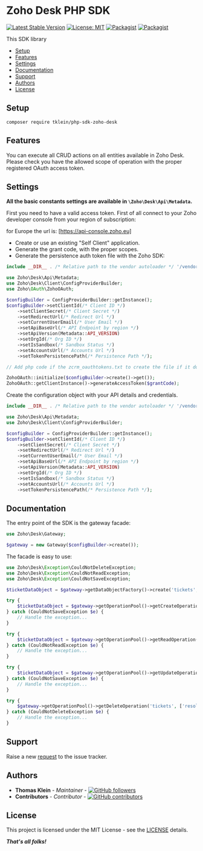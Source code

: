 # Zoho Desk PHP SDK

[![Latest Stable Version](https://img.shields.io/packagist/v/tklein/php-sdk-zoho-desk.svg?style=flat-square)](https://packagist.org/packages/tklein/php-sdk-zoho-desk)
[![License: MIT](https://img.shields.io/github/license/thomas-kl1/php-sdk-zoho-desk.svg?style=flat-square)](./LICENSE)
[![Packagist](https://img.shields.io/packagist/dt/tklein/php-sdk-zoho-desk.svg?style=flat-square)](https://packagist.org/packages/tklein/php-sdk-zoho-desk/stats)
[![Packagist](https://img.shields.io/packagist/dm/tklein/php-sdk-zoho-desk.svg?style=flat-square)](https://packagist.org/packages/tklein/php-sdk-zoho-desk/stats)

This SDK library 

 - [Setup](#setup)
 - [Features](#features)
 - [Settings](#settings)
 - [Documentation](#documentation)
 - [Support](#support)
 - [Authors](#authors)
 - [License](#license)

## Setup

```
composer require tklein/php-sdk-zoho-desk
```

## Features

You can execute all CRUD actions on all entities available in Zoho Desk.
Please check you have the allowed scope of operation with the proper registered OAuth access token.

## Settings

**All the basic constants settings are available in `\Zoho\Desk\Api\Metadata`.**

First you need to have a valid access token. First of all connect to your Zoho developer console from your region of
subscription:

for Europe the url is: [https://api-console.zoho.eu]

- Create or use an existing "Self Client" application.
- Generate the grant code, with the proper scopes.
- Generate the persistence auth token file with the Zoho SDK:

```php
include __DIR__ . /* Relative path to the vendor autoloader */ '/vendor/autoload.php';

use Zoho\Desk\Api\Metadata;
use Zoho\Desk\Client\ConfigProviderBuilder;
use Zoho\OAuth\ZohoOAuth;

$configBuilder = ConfigProviderBuilder::getInstance();
$configBuilder->setClientId(/* Client ID */)
    ->setClientSecret(/* Client Secret */)
    ->setRedirectUrl(/* Redirect Url */)
    ->setCurrentUserEmail(/* User Email */)
    ->setApiBaseUrl(/* API Endpoint by region */)
    ->setApiVersion(Metadata::API_VERSION)
    ->setOrgId(/* Org ID */)
    ->setIsSandbox(/* Sandbox Status */)
    ->setAccountsUrl(/* Accounts Url */)
    ->setTokenPersistencePath(/* Persistence Path */);

// Add php code if the zcrm_oauthtokens.txt to create the file if it does not already exists.

ZohoOAuth::initialize($configBuilder->create()->get());
ZohoOAuth::getClientInstance()->generateAccessToken($grantCode);
```

Create the configuration object with your API details and credentials.

```php
include __DIR__ . /* Relative path to the vendor autoloader */ '/vendor/autoload.php';

use Zoho\Desk\Api\Metadata;
use Zoho\Desk\Client\ConfigProviderBuilder;

$configBuilder = ConfigProviderBuilder::getInstance();
$configBuilder->setClientId(/* Client ID */)
    ->setClientSecret(/* Client Secret */)
    ->setRedirectUrl(/* Redirect Url */)
    ->setCurrentUserEmail(/* User Email */)
    ->setApiBaseUrl(/* API Endpoint by region */)
    ->setApiVersion(Metadata::API_VERSION)
    ->setOrgId(/* Org ID */)
    ->setIsSandbox(/* Sandbox Status */)
    ->setAccountsUrl(/* Accounts Url */)
    ->setTokenPersistencePath(/* Persistence Path */);
```

## Documentation

The entry point of the SDK is the gateway facade:

```php
use Zoho\Desk\Gateway;

$gateway = new Gateway($configBuilder->create());
```

The facade is easy to use:

```php
use Zoho\Desk\Exception\CouldNotDeleteException;
use Zoho\Desk\Exception\CouldNotReadException;
use Zoho\Desk\Exception\CouldNotSaveException;

$ticketDataObject = $gateway->getDataObjectFactory()->create('tickets', /* Entity values */);

try {
    $ticketDataObject = $gateway->getOperationPool()->getCreateOperation('tickets')->create($ticketDataObject);
} catch (CouldNotSaveException $e) {
    // Handle the exception...
}

try {
    $ticketDataObject = $gateway->getOperationPool()->getReadOperation('tickets')->get(1234);
} catch (CouldNotReadException $e) {
    // Handle the exception...
}

try {
    $ticketDataObject = $gateway->getOperationPool()->getUpdateOperation('tickets')->update($ticketDataObject);
} catch (CouldNotSaveException $e) {
    // Handle the exception...
}

try {
    $gateway->getOperationPool()->getDeleteOperation('tickets', ['resolution'])->delete(1234);
} catch (CouldNotDeleteException $e) {
    // Handle the exception...
}

```

## Support

Raise a new [request](https://github.com/thomas-kl1/php-sdk-zoho-desk/issues) to the issue tracker.

## Authors

- **Thomas Klein** - *Maintainer* - [![GitHub followers](https://img.shields.io/github/followers/thomas-kl1.svg?style=social)](https://github.com/thomas-kl1)
- **Contributors** - *Contributor* - [![GitHub contributors](https://img.shields.io/github/contributors/thomas-kl1/php-sdk-zoho-desk.svg?style=flat-square)](https://github.com/thomas-kl1/php-sdk-zoho-desk/graphs/contributors)

## License

This project is licensed under the MIT License - see the [LICENSE](./LICENSE) details.

***That's all folks!***